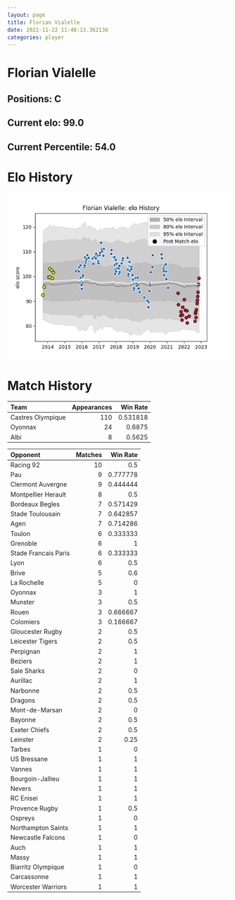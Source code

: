```yaml
---  
layout: page  
title: Florian Vialelle  
date: 2022-11-22 11:48:13.362136  
categories: player  
---
```

# Florian Vialelle

## Positions: C

## Current elo: 99.0

## Current Percentile: 54.0

# Elo History


![elo history](history_FlorianVialelle.png)
# Match History


| Team              |   Appearances |   Win Rate |
|:------------------|--------------:|-----------:|
| Castres Olympique |           110 |   0.531818 |
| Oyonnax           |            24 |   0.6875   |
| Albi              |             8 |   0.5625   |

| Opponent             |   Matches |   Win Rate |
|:---------------------|----------:|-----------:|
| Racing 92            |        10 |   0.5      |
| Pau                  |         9 |   0.777778 |
| Clermont Auvergne    |         9 |   0.444444 |
| Montpellier Herault  |         8 |   0.5      |
| Bordeaux Begles      |         7 |   0.571429 |
| Stade Toulousain     |         7 |   0.642857 |
| Agen                 |         7 |   0.714286 |
| Toulon               |         6 |   0.333333 |
| Grenoble             |         6 |   1        |
| Stade Francais Paris |         6 |   0.333333 |
| Lyon                 |         6 |   0.5      |
| Brive                |         5 |   0.6      |
| La Rochelle          |         5 |   0        |
| Oyonnax              |         3 |   1        |
| Munster              |         3 |   0.5      |
| Rouen                |         3 |   0.666667 |
| Colomiers            |         3 |   0.166667 |
| Gloucester Rugby     |         2 |   0.5      |
| Leicester Tigers     |         2 |   0.5      |
| Perpignan            |         2 |   1        |
| Beziers              |         2 |   1        |
| Sale Sharks          |         2 |   0        |
| Aurillac             |         2 |   1        |
| Narbonne             |         2 |   0.5      |
| Dragons              |         2 |   0.5      |
| Mont-de-Marsan       |         2 |   0        |
| Bayonne              |         2 |   0.5      |
| Exeter Chiefs        |         2 |   0.5      |
| Leinster             |         2 |   0.25     |
| Tarbes               |         1 |   0        |
| US Bressane          |         1 |   1        |
| Vannes               |         1 |   1        |
| Bourgoin-Jallieu     |         1 |   1        |
| Nevers               |         1 |   1        |
| RC Enisei            |         1 |   1        |
| Provence Rugby       |         1 |   0.5      |
| Ospreys              |         1 |   0        |
| Northampton Saints   |         1 |   1        |
| Newcastle Falcons    |         1 |   0        |
| Auch                 |         1 |   1        |
| Massy                |         1 |   1        |
| Biarritz Olympique   |         1 |   0        |
| Carcassonne          |         1 |   1        |
| Worcester Warriors   |         1 |   1        |
